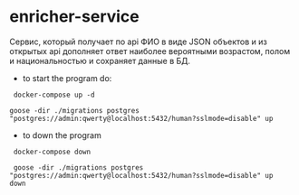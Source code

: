 # enricher-service
Сервис, который получает по api ФИО в виде JSON объектов и из открытых api дополняет ответ наиболее вероятными возрастом, полом и национальностью и сохраняет данные в БД.



- to start the  program do:
```
 docker-compose up -d
```
```
goose -dir ./migrations postgres "postgres://admin:qwerty@localhost:5432/human?sslmode=disable" up
```
- to down the program
```
 docker-compose down
```
```
 goose -dir ./migrations postgres "postgres://admin:qwerty@localhost:5432/human?sslmode=disable" up  down
```
